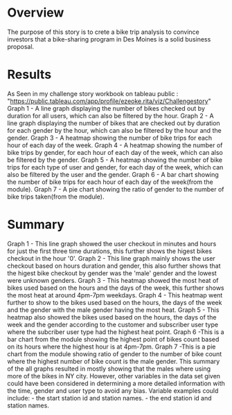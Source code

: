 # Overview
The purpose of this story is to crete a bike trip analysis to convince investors that a bike-sharing program in Des Moines is a solid business proposal.

# Results
As Seen in my challenge story workbook on tableau public : "https://public.tableau.com/app/profile/ezeoke.rita/viz/Challengestory"
Graph 1 - A line graph displaying the number of bikes checked out by duration for all users, which can also be filtered by the hour.
Graph 2 - A line graph displaying the number of bikes that are checked out by duration for each gender by the hour, which can also be filtered by the hour and the gender.
Graph 3 - A heatmap showing the number of bike trips for each hour of each day of the week.
Graph 4 - A heatmap showing the number of bike trips by gender, for each hour of each day of the week, which can also be filtered by the gender.
Graph 5 - A heatmap showing the number of bike trips for each type of user and gender, for each day of the week, which can also be filtered by the user and the gender.
Graph 6 - A bar chart showing the number of bike trips for each hour of each day of the week(from the module).
Graph 7 - A pie chart showing the ratio of gender to the number of bike trips taken(from the module).

# Summary
Graph 1 - This line graph showed the user checkout in minutes and hours for just the first three time durations, this further shows the higest bikes checkout in the hour '0'.
Graph 2 - This line graph mainly shows the user checkout based on hours duration and gender, this also further shows that the higest bike checkout by gender was the 'male' gender and the lowest were unknown genders. 
Graph 3 - This heatmap showed the most heat of bikes used based on the hours and the days of the week, this further shows the most heat at around 4pm-7pm weekdays.
Graph 4 - This heatmap went further to show to the bikes used based on the hours, the days of the week and the gender with the male gender having the most heat.
Graph 5 - This heatmap also showed the bikes used based on the hours, the days of the week and the gender according to the customer and subscriber user type where the subcriber user type had the highest heat point.
Graph 6 -This is a bar chart from the module showing the highest point of bikes count based on its hours where the highest hour is at 4pm-7pm.
Graph 7 -This is a pie chart from the module showing ratio of gender to the number of bike count where the highest number of bike count is the male gender.
This summary of the all graphs resulted in mostly showing that the males where using more of the bikes in NY city. However, other variables in the data set given could have been considered in determining a more detailed information with the time, gender and user type to avoid any bias. Variable examples could include:    - the start station id and station names.
            - the end station id and station names.
